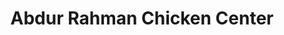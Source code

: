 ---
title: "Abdur Rahman Chicken Center"
url: /karachi/abdur-rahman-chicken-center/
shop: Metzgerei
---